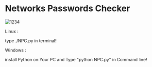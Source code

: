 # Networks Passwords Checker

![1234](https://user-images.githubusercontent.com/73932572/98090907-f12cb280-1e99-11eb-8cd9-8d1011022e84.jpg)

Linux : 

type ./NPC.py in terminal!

Windows :
 
install Python on Your PC and Type "python NPC.py" in Command line!
